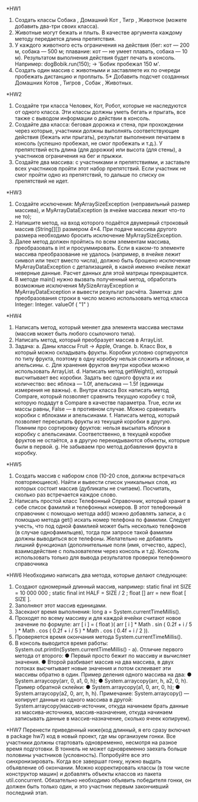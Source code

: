*HW1
1. Создать классы Собака , Домашний Кот , Тигр , Животное (можете добавить два-три своих
класса).
2. Животные могут бежать и плыть. В качестве аргумента каждому методу передается длина
препятствия.
3. У каждого животного есть ограничения на действия (бег: кот — 200 м, собака — 500 м;
плавание: кот — не умеет плавать, собака — 10 м). Результатом выполнения действия будет
печать в консоль. Например: dogBobik.run(150); -> 'Бобик пробежал 150 м'.
4. Создать один массив с животными и заставляете их по очереди пробежать дистанцию и
проплыть.
5* Добавить подсчет созданных Домашних Котов , Тигров , Собак , Животных.


*HW2
1. Создайте три класса Человек, Кот, Робот, которые не наследуются от одного класса. Эти классы должны уметь бегать и
прыгать, все также с выводом информации о действии в консоль.
2. Создайте два класса: беговая дорожка и стена, при прохождении через которые, участники
должны выполнять соответствующие действия (бежать или прыгать), результат выполнения печатаем в консоль (успешно пробежал, не смог пробежать и т.д.). У препятствий есть длина
(для дорожки) или высота (для стены), а участников ограничения на бег и прыжки.
3. Создайте два массивa: с участниками и препятствиями, и заставьте всех участников пройти
этот набор препятствий. Если участник не смог пройти одно из препятствий, то дальше по
списку он препятствий не идет.

*HW3
1. Создайте исключения: MyArraySizeException (неправильный размер массива), и MyArrayDataException (в ячейке массива лежит что-то не то);
2. Напишите метод, на вход которого подаётся двумерный строковый массив (String[][]) размером 4×4. При подаче массива другого размера необходимо бросить исключение MyArraySizeException.
3. Далее метод должен пройтись по всем элементам массива, преобразовать в int и просуммировать. Если в каком-то элементе массива преобразование не удалось (например, в ячейке лежит символ или текст вместо числа), должно быть брошено исключение MyArrayDataException с детализацией, в какой именно ячейке лежат неверные данные. Расчет данных для этой матрицы прекращается.
4. В методе main() нужно вызвать полученный метод, обработать возможные исключения MySizeArrayException и MyArrayDataException и вывести результат расчёта.
   Заметка: для преобразования строки в число можно использовать метод класса Integer: Integer. valueOf ( "1" )

*HW4
1. Написать метод, который меняет два элемента массива местами (массив может быть любого ссылочного типа).
2. Написать метод, который преобразует массив в ArrayList.
3. Задача:
   a. Даны классы Fruit -> Apple, Orange.
   b. Класс Box, в который можно складывать фрукты. Коробки условно сортируются по типу фрукта, поэтому в одну коробку нельзя сложить и яблоки, и апельсины.
   c. Для хранения фруктов внутри коробки можно использовать ArrayList.
   d. Написать метод getWeight(), который высчитывает вес коробки. Задать вес одного фрукта и их количество: вес яблока — 1.0f, апельсина — 1.5f (единицы измерения не важны).
   e. Внутри класса Box написать метод Compare, который позволяет сравнить текущую коробку с той, которую подадут в Compare в качестве параметра. True, если их массы равны, False — в противном случае. Можно сравнивать коробки с яблоками и апельсинами.
   f. Написать метод, который позволяет пересыпать фрукты из текущей коробки в другую. Помним про сортировку фруктов: нельзя высыпать яблоки в коробку с апельсинами. Соответственно, в текущей коробке фруктов не остаётся, а в другую перекидываются объекты, которые были в первой.
   g. Не забываем про метод добавления фрукта в коробку.

*HW5
1. Создать массив с набором слов (10-20 слов, должны встречаться повторяющиеся). Найти и
вывести список уникальных слов, из которых состоит массив (дубликаты не считаем).
Посчитать, сколько раз встречается каждое слово.
2. Написать простой класс Телефонный Справочник, который хранит в себе список фамилий и
телефонных номеров. В этот телефонный справочник с помощью метода add() можно
добавлять записи, а с помощью метода get() искать номер телефона по фамилии. Следует
учесть, что под одной фамилией может быть несколько телефонов (в случае однофамильцев),
тогда при запросе такой фамилии должны выводиться все телефоны. Желательно не добавлять
лишний функционал (дополнительные поля (имя, отчество, адрес), взаимодействие с пользователем
через консоль и т.д). Консоль использовать только для вывода результатов проверки телефонного
справочника

*HW6 
Необходимо написать два метода, которые делают следующее:
1) Создают одномерный длинный массив, например:
   static final int SIZE = 10 000 000 ;
   static final int HALF = SIZE / 2 ;
   float [] arr = new float [ SIZE ].
2) Заполняют этот массив единицами.
3) Засекают время выполнения: long a = System.currentTimeMillis().
4) Проходят по всему массиву и для каждой ячейки считают новое значение по формуле:
   arr [ i ] = ( float )( arr [ i ] * Math . sin ( 0.2f + i / 5 ) * Math . cos ( 0.2f + i / 5 ) *
   Math . cos ( 0.4f + i / 2 )).
5) Проверяется время окончания метода System.currentTimeMillis().
6) В консоль выводится время работы: System.out.println(System.currentTimeMillis() - a).
   Отличие первого метода от второго:
   ● Первый просто бежит по массиву и вычисляет значения.
   ● Второй разбивает массив на два массива, в двух потоках высчитывает новые значения и потом склеивает эти массивы обратно в один.
   Пример деления одного массива на два:
   ● System.arraycopy(arr, 0, a1, 0, h);
   ● System.arraycopy(arr, h, a2, 0, h).
   Пример обратной склейки:
   ● System.arraycopy(a1, 0, arr, 0, h);
   ● System.arraycopy(a2, 0, arr, h, h).
   Примечание: System.arraycopy() — копирует данные из одного массива в другой:
   System.arraycopy(массив-источник, откуда начинаем брать данные из массива-источника, массив-назначение, откуда начинаем записывать данные в массив-назначение, сколько ячеек
   копируем).

*HW7
Перенести приведенный ниже(код длинный, я его сразу включил в package hw7) код в новый проект, где мы организуем гонки. Все участники должны стартовать одновременно, несмотря на разное время подготовки. В тоннель не может одновременно заехать больше половины участников (условность).
Попробуйте все это синхронизировать. Когда все завершат гонку, нужно выдать объявление об окончании.
Можно корректировать классы (в том числе конструктор машин) и добавлять объекты классов из пакета util.concurrent.
Обязательно необходимо объявить победителя гонки, он должен быть только один, и это участник первым закончивший последний этап.











